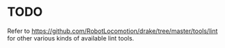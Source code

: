 
# TODO

Refer to https://github.com/RobotLocomotion/drake/tree/master/tools/lint
for other various kinds of available lint tools.
